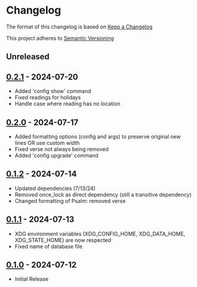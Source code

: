# Changelog

The format of this changelog is based on [Keep a Changelog](https://keepachangelog.com/en/1.1.0/)

This project adheres to [Semantic Versioning](https://semver.org/spec/v2.0.0.html)

## Unreleased

## [0.2.1] - 2024-07-20
- Added 'config show' command
- Fixed readings for holidays
- Handle case where reading has no location

[0.2.1]: https://github.com/Squidroot2/lectio-diei/compare/v0.2.0...v0.2.1

## [0.2.0] - 2024-07-17
- Added formatting options (config and args) to preserve original new lines OR use custom width
- Fixed verse not always being removed
- Added 'config upgrade' command

[0.2.0]: https://github.com/Squidroot2/lectio-diei/compare/v0.1.2...v0.2.0

## [0.1.2] - 2024-07-14
- Updated dependencies (7/13/24)
- Removed once_lock as direct dependency (still a transitive dependency)
- Changed formatting of Psalm: removed verse

[0.1.2]: https://github.com/Squidroot2/lectio-diei/compare/v0.1.1...v0.1.2

## [0.1.1] - 2024-07-13
- XDG environment variables (XDG_CONFIG_HOME, XDG_DATA_HOME, XDG_STATE_HOME) are now respected
- Fixed name of database file

[0.1.1]: https://github.com/Squidroot2/lectio-diei/compare/v0.1.0...v0.1.1

## [0.1.0] - 2024-07-12
- Initial Release

[0.1.0]: https://github.com/Squidroot2/lectio-diei/commits/v0.1.0
